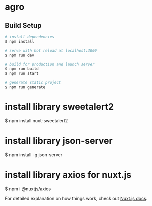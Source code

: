 # agro

## Build Setup

```bash
# install dependencies
$ npm install

# serve with hot reload at localhost:3000
$ npm run dev

# build for production and launch server
$ npm run build
$ npm run start

# generate static project
$ npm run generate
```
# install library sweetalert2
$ npm install nuxt-sweetalert2

# install library json-server
$ npm install -g json-server

# install library axios for nuxt.js
$ npm i @nuxtjs/axios

For detailed explanation on how things work, check out [Nuxt.js docs](https://nuxtjs.org).